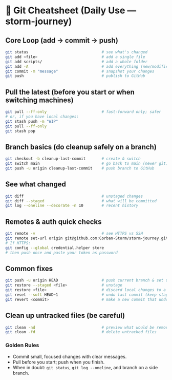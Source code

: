 # 🧭 Git Cheatsheet (Daily Use — storm-journey)

## Core Loop (add → commit → push)
```bash
git status                                # see what's changed
git add <file>                            # add a single file
git add scripts/                          # add a whole folder
git add -A                                # add everything (new/modified/deleted)
git commit -m "message"                   # snapshot your changes
git push                                  # publish to GitHub
```

## Pull the latest (before you start or when switching machines)
```bash
git pull --ff-only                        # fast-forward only; safer
# or, if you have local changes:
git stash push -m "WIP"
git pull --ff-only
git stash pop
```

## Branch basics (do cleanup safely on a branch)
```bash
git checkout -b cleanup-last-commit       # create & switch
git switch main                           # go back to main (newer git)
git push -u origin cleanup-last-commit    # push branch to GitHub
```

## See what changed
```bash
git diff                                  # unstaged changes
git diff --staged                         # what will be committed
git log --oneline --decorate -n 10        # recent history
```

## Remotes & auth quick checks
```bash
git remote -v                             # see HTTPS vs SSH
git remote set-url origin git@github.com:Corban-Storm/storm-journey.git   # switch to SSH
# If HTTPS:
git config --global credential.helper store
# then push once and paste your token as password
```

## Common fixes
```bash
git push -u origin HEAD                   # push current branch & set upstream
git restore --staged <file>               # unstage
git restore <file>                        # discard local changes to a file
git reset --soft HEAD~1                   # undo last commit (keep staged)
git revert <commit>                       # make a new commit that undoes another
```

## Clean up untracked files (be careful)
```bash
git clean -nd                             # preview what would be removed
git clean -fd                             # delete untracked files
```

### Golden Rules
- Commit small, focused changes with clear messages.
- Pull before you start; push when you finish.
- When in doubt: `git status`, `git log --oneline`, and branch on a side branch.
